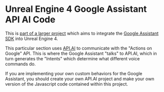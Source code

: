# Unreal Engine 4 Google Assistant API AI Code

This is [part of a larger project](https://github.com/Jay2645/Unreal-Google-Assistant-API-AI) which aims to integrate the [Google Assistant SDK](https://developers.google.com/assistant/sdk/) into Unreal Engine 4.

This particular section uses [API.AI](https://console.api.ai/api-client) to communicate with the "Actions on Google" API. This is where the Google Assistant "talks" to API.AI, which in turn generates the "Intents" which determine what different voice commands do.

If you are implementing your own custom behaviors for the Google Assistant, you should create your own API.AI project and make your own version of the Javascript code contained within this project.